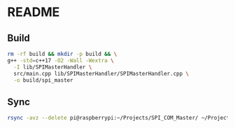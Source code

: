 # README

## Build

```bash
rm -rf build && mkdir -p build && \
g++ -std=c++17 -O2 -Wall -Wextra \
  -I lib/SPIMasterHandler \
  src/main.cpp lib/SPIMasterHandler/SPIMasterHandler.cpp \
  -o build/spi_master
```

## Sync

```bash
rsync -avz --delete pi@raspberrypi:~/Projects/SPI_COM_Master/ ~/Projects/SPI_COM_Master/
```